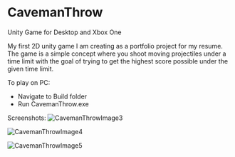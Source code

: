 # CavemanThrow
Unity Game for Desktop and Xbox One

My first 2D unity game I am creating as a portfolio project for my resume. The game is a simple concept where you shoot moving projectiles under a time limit with the goal of trying to get the highest score possible under the given time limit.

To play on PC:

- Navigate to Build folder
- Run CavemanThrow.exe


Screenshots:
![CavemanThrowImage3](https://user-images.githubusercontent.com/8497211/127418185-66ecef07-8ad0-4272-b11f-4b9c391ec804.PNG)

![CavemanThrowImage4](https://user-images.githubusercontent.com/8497211/127418205-6212b138-4ee8-4b29-98aa-107110081654.PNG)

![CavemanThrowImage5](https://user-images.githubusercontent.com/8497211/127418228-47d12b99-0921-4a10-bf75-8e14bc788ec2.PNG)



